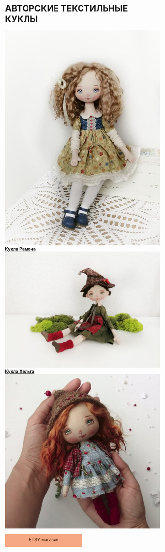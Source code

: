 
# АВТОРСКИЕ ТЕКСТИЛЬНЫЕ КУКЛЫ 

![](RAMONA.jpg) 
[**Кукла Рамона**](course1)
![](HELGA.jpg)
[**Кукла Хельга**](course2)  
![](ELLY.png)  
<div onclick="window.open('course3');" style="cursor:pointer;border-width:0;border-style:solid;background-color:#f5a883;width:50%;text-align:center;color:#3a1d03;-moz-border-radius: 30px;vertical-align: middle;height: 32px;padding-top: 10px;
      
<div onclick="window.open('https://www.etsy.com/shop/TomirisDoll');" style="cursor:pointer;border-width:0;border-style:solid;background-color:#a5c6b1;width:100%;text-align:center;color:#3a1d03;-moz-border-radius: 30px;vertical-align: middle;height: 32px;padding-top: 10px;
      -webkit-border-radius:50px;">ETSY магазин</div>

